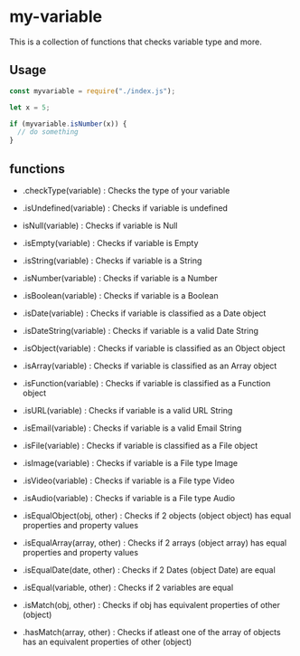 # my-variable

This is a collection of functions that checks variable type and more.

## Usage

```javascript
const myvariable = require("./index.js");

let x = 5;

if (myvariable.isNumber(x)) {
  // do something
}
```

## functions

- .checkType(variable) : Checks the type of your variable

- .isUndefined(variable) : Checks if variable is undefined
- isNull(variable) : Checks if variable is Null
- .isEmpty(variable) : Checks if variable is Empty
- .isString(variable) : Checks if variable is a String
- .isNumber(variable) : Checks if variable is a Number
- .isBoolean(variable) : Checks if variable is a Boolean
- .isDate(variable) : Checks if variable is classified as a Date object
- .isDateString(variable) : Checks if variable is a valid Date String
- .isObject(variable) : Checks if variable is classified as an Object object
- .isArray(variable) : Checks if variable is classified as an Array object
- .isFunction(variable) : Checks if variable is classified as a Function object
- .isURL(variable) : Checks if variable is a valid URL String
- .isEmail(variable) : Checks if variable is a valid Email String
- .isFile(variable) : Checks if variable is classified as a File object
- .isImage(variable) : Checks if variable is a File type Image
- .isVideo(variable) : Checks if variable is a File type Video
- .isAudio(variable) : Checks if variable is a File type Audio
- .isEqualObject(obj, other) : Checks if 2 objects (object object) has equal properties and property values
- .isEqualArray(array, other) : Checks if 2 arrays (object array) has equal properties and property values
- .isEqualDate(date, other) : Checks if 2 Dates (object Date) are equal
- .isEqual(variable, other) : Checks if 2 variables are equal
- .isMatch(obj, other) : Checks if obj has equivalent properties of other (object)
- .hasMatch(array, other) : Checks if atleast one of the array of objects has an equivalent properties of other (object)
